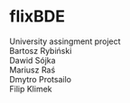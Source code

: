 # flixBDE
University assingment project<br>
Bartosz Rybiński<br> 
Dawid Sójka<br> 
Mariusz Raś<br> 
Dmytro Protsailo<br> 
Filip Klimek<br> 